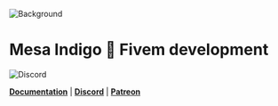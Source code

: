 ![Background](https://github.com/user-attachments/assets/a9233b40-21ae-47f5-858f-b9b208f142b9)
# Mesa Indigo 🦝 Fivem development

<img alt="Discord" src="https://img.shields.io/discord/1262181565396680756?style=for-the-badge&logo=discord&logoColor=%23ffffff&label=Discord&labelColor=%237289da&color=%23424549&link=https%3A%2F%2Fdiscord.gg%2FEtgZsVBtYB"> 

**[Documentation](https://mesa-indigo.gitbook.io/m.i.-resources/)**  |  **[Discord](https://discord.gg/EtgZsVBtYB)**  |  **[Patreon](https://www.patreon.com/Agimir)**

